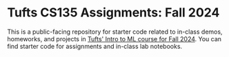 # Tufts CS135 Assignments: Fall 2024

This is a public-facing repository for starter code related to in-class demos, homeworks, and projects in [Tufts' Intro to ML course for Fall 2024](https://www.cs.tufts.edu/cs/135/2024f/). You can find starter code for assignments and in-class lab notebooks. 
